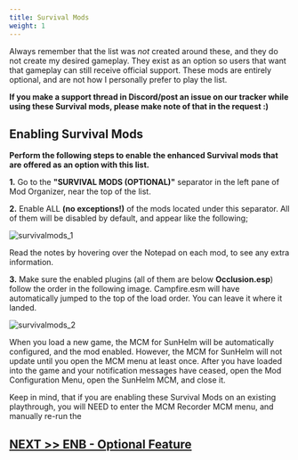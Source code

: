 ```yaml
---
title: Survival Mods
weight: 1
---
```

Always remember that the list was *not* created around these, and they do not create my desired gameplay. They exist as an option so users that want that gameplay can still receive official support. These mods are entirely optional, and are not how I personally prefer to play the list.

**If you make a support thread in Discord/post an issue on our tracker while using these Survival mods, please make note of that in the request :)**

## Enabling Survival Mods

**Perform the following steps to enable the enhanced Survival mods that are offered as an option with this list.**

**1.** Go to the **"SURVIVAL MODS (OPTIONAL)"** separator in the left pane of Mod Organizer, near the top of the list.

**2.** Enable ALL **(no exceptions!)** of the mods located under this separator. All of them will be disabled by default, and appear like the following;

![survivalmods_1](../../../../../survivalmods/survivalmods_1.png)

Read the notes by hovering over the Notepad on each mod, to see any extra information.

**3.** Make sure the enabled plugins (all of them are below **Occlusion.esp**) follow the order in the following image. Campfire.esm will have automatically jumped to the top of the load order. You can leave it where it landed.

![survivalmods_2](../../../../../survivalmods/survivalmods_2.png)

When you load a new game, the MCM for SunHelm will be automatically configured, and the mod enabled. However, the MCM for SunHelm will not update until you open the MCM menu at least once. After you have loaded into the game and your notification messages have ceased, open the Mod Configuration Menu, open the SunHelm MCM, and close it.

Keep in mind, that if you are enabling these Survival Mods on an existing playthrough, you will NEED to enter the MCM Recorder MCM menu, and manually re-run the 

## [NEXT >> ENB - Optional Feature](../enb)
